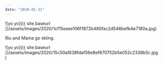 ```yaml
---
date: "2020-01-31"
---
```


![yo yo]({{ site.baseurl }}/assets/images/2020/1cf15eaee106f1872b480fac2d546befb4e7180a.jpg)

Riu and Mama go skiing.

![yo yo]({{ site.baseurl }}/assets/images/2020/15c50a1638fdaf56e8ef870752b5e052c2338b5c.jpg)

